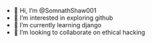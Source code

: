 - 👋 Hi, I’m @SomnathShaw001
- 👀 I’m interested in exploring github
- 🌱 I’m currently learning django
- 💞️ I’m looking to collaborate on ethical hacking
  

<!---
SomnathShaw001/SomnathShaw001 is a ✨ special ✨ repository because its `README.md` (this file) appears on your GitHub profile.
You can click the Preview link to take a look at your changes.
--->
